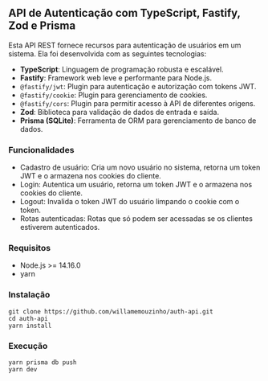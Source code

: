 ## API de Autenticação com TypeScript, Fastify, Zod e Prisma

Esta API REST fornece recursos para autenticação de usuários em um sistema. Ela foi desenvolvida com as seguintes tecnologias:

- **TypeScript**: Linguagem de programação robusta e escalável.
- **Fastify**: Framework web leve e performante para Node.js.
- `@fastify/jwt`: Plugin para autenticação e autorização com tokens JWT.
- `@fastify/cookie`: Plugin para gerenciamento de cookies.
- `@fastify/cors`: Plugin para permitir acesso à API de diferentes origens.
- **Zod**: Biblioteca para validação de dados de entrada e saída.
- **Prisma (SQLite)**: Ferramenta de ORM para gerenciamento de banco de dados.

### Funcionalidades

- Cadastro de usuário: Cria um novo usuário no sistema, retorna um token JWT e o armazena nos cookies do cliente.
- Login: Autentica um usuário, retorna um token JWT e o armazena nos cookies do cliente.
- Logout: Invalida o token JWT do usuário limpando o cookie com o token.
- Rotas autenticadas: Rotas que só podem ser acessadas se os clientes estiverem autenticados.

### Requisitos

- Node.js >= 14.16.0
- yarn

### Instalação

```
git clone https://github.com/willamemouzinho/auth-api.git
cd auth-api
yarn install
```

### Execução

```
yarn prisma db push
yarn dev
```

<!--
-->
